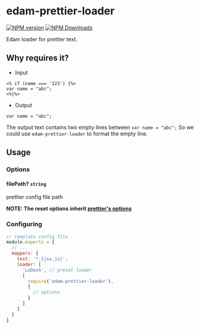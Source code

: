 # edam-prettier-loader
[![NPM version](https://img.shields.io/npm/v/edam-prettier-loader.svg?style=flat-square)](https://www.npmjs.com/package/edam-prettier-loader)
[![NPM Downloads](https://img.shields.io/npm/dm/edam-prettier-loader.svg?style=flat-square&maxAge=43200)](https://www.npmjs.com/package/edam-prettier-loader)

Edam loader for prettier text.

## Why requires it?

* Input

```ejs
<% if (name === '123') {%>
var name = "abc";
<%}%>
```

* Output

```ejs
var name = "abc";
```

The output text contains two empty lines between `var name = "abc";`
So we could use `edam-prettier-loader` to format the empty line.

## Usage


### Options
#### filePath? `string`
prettier config file path

**NOTE: The reset options inherit [prettier's options](https://prettier.io/docs/en/options.html#docsNav)**

### Configuring
```javascript
// template config file
module.exports = {
  // ...
  mappers: {
    test: '*.{jsx,js}',
    loader: [
      'LoDash', // preset loader
      [
        require('edam-prettier-loader'),
        {
          // options
        }
      ]
    ]
  }
}
```
